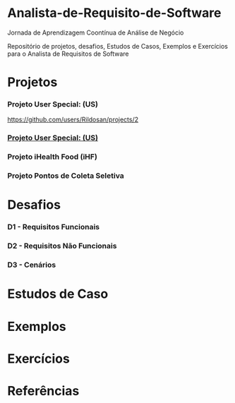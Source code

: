 # Analista-de-Requisito-de-Software
Jornada de Aprendizagem Coontínua de Análise de Negócio

Repositório de projetos, desafios, Estudos de Casos, Exemplos e Exercícios para o Analista de Requisitos de Software

# Projetos
### **Projeto User Special: (US)** ### 
<https://github.com/users/Rildosan/projects/2>

<a href="https://github.com/users/Rildosan/projects/2" ><H3><B>Projeto User Special: (US)</B></H3></a>

<H3><B>Projeto iHealth Food (iHF)<B></H3>

### **Projeto Pontos de Coleta Seletiva** ###

# Desafios
### **D1 - Requisitos Funcionais** ###

### **D2 - Requisitos Não Funcionais** ###

### **D3 - Cenários** ###

# Estudos de Caso

# Exemplos

# Exercícios

# Referências
